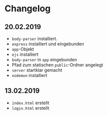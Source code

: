 # Changelog 

## 20.02.2019

* ```body-parser``` installiert. 
* ```express``` installiert und eingebunden
* ```app```-Objekt 
* ```ejs``` installiert
* ```body-parser``` in ```app``` eingebunden
* Pfad zum statischen ```public```-Ordner angelegt
* ```server``` startklar gemacht  
* ```nodemon``` installiert

## 13.02.2019

* ```index.html``` erstellt
* ```login.html``` erstellt